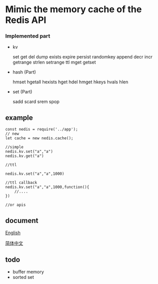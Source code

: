 #  Mimic the memory cache of the Redis API

###  Implemented part
    
* kv

    set
    get
    del
    dump
    exists
    expire
    persist
    randomkey
    append
    decr
    incr
    getrange
    strlen
    setrange
    ttl
    mget
    getset

* hash (Part)

    hmset
    hgetall
    hexists
    hget
    hdel
    hmget
    hkeys
    hvals
    hlen

* set   (Part)

    sadd
    scard
    srem
    spop


##   example

```
const nedis = require('../app');
// new 
let cache = new nedis.cache();

//simple
nedis.kv.set("a","a")
nedis.kv.get("a")

//ttl

nedis.kv.set("a","a",1000)

//ttl callback
nedis.kv.set("a","a",1000,function(){
    //....
})

//or apis 

```

##   document

[English](https://github.com/zhenruyan/napi-cache/wiki/nedis-cache---document)

[简体中文](https://github.com/zhenruyan/napi-cache/wiki/nedis-cache%E7%AE%80%E4%BD%93%E4%B8%AD%E6%96%87)

##   todo
 *  buffer memory
 *  sorted set